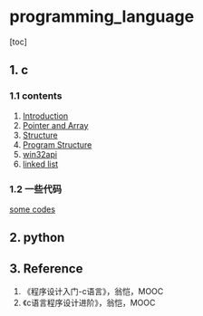 # programming_language
[toc]
## 1. c
### 1.1 contents
1. [Introduction](./c/p00_introduction.md)
2. [Pointer and Array](./c/p01_pointer.md)
3. [Structure](./c/p02_struct.md)
4. [Program Structure](./c/p03_program_structure.md)
5. [win32api](./c/p04_win32api.md)
6. [linked list](./c/p05_linked_list.md)

### 1.2 一些代码
[some codes](./c/codes/)
## 2. python

## 3. Reference
1. 《程序设计入门-c语言》，翁恺，MOOC
2. 《c语言程序设计进阶》，翁恺，MOOC